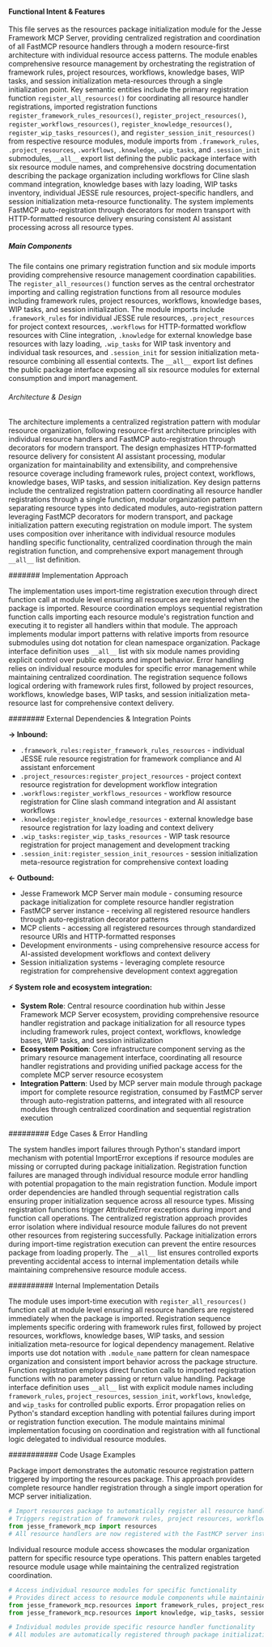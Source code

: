 <!-- CACHE_METADATA_START -->
<!-- Source File: {PROJECT_ROOT}/jesse-framework-mcp/jesse_framework_mcp/resources/__init__.py -->
<!-- Cached On: 2025-07-05T14:37:15.683160 -->
<!-- Source Modified: 2025-06-28T10:14:48.576681 -->
<!-- Cache Version: 1.0 -->
<!-- CACHE_METADATA_END -->

#### Functional Intent & Features

This file serves as the resources package initialization module for the Jesse Framework MCP Server, providing centralized registration and coordination of all FastMCP resource handlers through a modern resource-first architecture with individual resource access patterns. The module enables comprehensive resource management by orchestrating the registration of framework rules, project resources, workflows, knowledge bases, WIP tasks, and session initialization meta-resources through a single initialization point. Key semantic entities include the primary registration function `register_all_resources()` for coordinating all resource handler registrations, imported registration functions `register_framework_rules_resources()`, `register_project_resources()`, `register_workflows_resources()`, `register_knowledge_resources()`, `register_wip_tasks_resources()`, and `register_session_init_resources()` from respective resource modules, module imports from `.framework_rules`, `.project_resources`, `.workflows`, `.knowledge`, `.wip_tasks`, and `.session_init` submodules, `__all__` export list defining the public package interface with six resource module names, and comprehensive docstring documentation describing the package organization including workflows for Cline slash command integration, knowledge bases with lazy loading, WIP tasks inventory, individual JESSE rule resources, project-specific handlers, and session initialization meta-resource functionality. The system implements FastMCP auto-registration through decorators for modern transport with HTTP-formatted resource delivery ensuring consistent AI assistant processing across all resource types.

##### Main Components

The file contains one primary registration function and six module imports providing comprehensive resource management coordination capabilities. The `register_all_resources()` function serves as the central orchestrator importing and calling registration functions from all resource modules including framework rules, project resources, workflows, knowledge bases, WIP tasks, and session initialization. The module imports include `.framework_rules` for individual JESSE rule resources, `.project_resources` for project context resources, `.workflows` for HTTP-formatted workflow resources with Cline integration, `.knowledge` for external knowledge base resources with lazy loading, `.wip_tasks` for WIP task inventory and individual task resources, and `.session_init` for session initialization meta-resource combining all essential contexts. The `__all__` export list defines the public package interface exposing all six resource modules for external consumption and import management.

###### Architecture & Design

The architecture implements a centralized registration pattern with modular resource organization, following resource-first architecture principles with individual resource handlers and FastMCP auto-registration through decorators for modern transport. The design emphasizes HTTP-formatted resource delivery for consistent AI assistant processing, modular organization for maintainability and extensibility, and comprehensive resource coverage including framework rules, project context, workflows, knowledge bases, WIP tasks, and session initialization. Key design patterns include the centralized registration pattern coordinating all resource handler registrations through a single function, modular organization pattern separating resource types into dedicated modules, auto-registration pattern leveraging FastMCP decorators for modern transport, and package initialization pattern executing registration on module import. The system uses composition over inheritance with individual resource modules handling specific functionality, centralized coordination through the main registration function, and comprehensive export management through `__all__` list definition.

####### Implementation Approach

The implementation uses import-time registration execution through direct function call at module level ensuring all resources are registered when the package is imported. Resource coordination employs sequential registration function calls importing each resource module's registration function and executing it to register all handlers within that module. The approach implements modular import patterns with relative imports from resource submodules using dot notation for clean namespace organization. Package interface definition uses `__all__` list with six module names providing explicit control over public exports and import behavior. Error handling relies on individual resource modules for specific error management while maintaining centralized coordination. The registration sequence follows logical ordering with framework rules first, followed by project resources, workflows, knowledge bases, WIP tasks, and session initialization meta-resource last for comprehensive context delivery.

######## External Dependencies & Integration Points

**→ Inbound:**
- `.framework_rules:register_framework_rules_resources` - individual JESSE rule resource registration for framework compliance and AI assistant enforcement
- `.project_resources:register_project_resources` - project context resource registration for development workflow integration
- `.workflows:register_workflows_resources` - workflow resource registration for Cline slash command integration and AI assistant workflows
- `.knowledge:register_knowledge_resources` - external knowledge base resource registration for lazy loading and context delivery
- `.wip_tasks:register_wip_tasks_resources` - WIP task resource registration for project management and development tracking
- `.session_init:register_session_init_resources` - session initialization meta-resource registration for comprehensive context loading

**← Outbound:**
- Jesse Framework MCP Server main module - consuming resource package initialization for complete resource handler registration
- FastMCP server instance - receiving all registered resource handlers through auto-registration decorator patterns
- MCP clients - accessing all registered resources through standardized resource URIs and HTTP-formatted responses
- Development environments - using comprehensive resource access for AI-assisted development workflows and context delivery
- Session initialization systems - leveraging complete resource registration for comprehensive development context aggregation

**⚡ System role and ecosystem integration:**
- **System Role**: Central resource coordination hub within Jesse Framework MCP Server ecosystem, providing comprehensive resource handler registration and package initialization for all resource types including framework rules, project context, workflows, knowledge bases, WIP tasks, and session initialization
- **Ecosystem Position**: Core infrastructure component serving as the primary resource management interface, coordinating all resource handler registrations and providing unified package access for the complete MCP server resource ecosystem
- **Integration Pattern**: Used by MCP server main module through package import for complete resource registration, consumed by FastMCP server through auto-registration patterns, and integrated with all resource modules through centralized coordination and sequential registration execution

######### Edge Cases & Error Handling

The system handles import failures through Python's standard import mechanism with potential ImportError exceptions if resource modules are missing or corrupted during package initialization. Registration function failures are managed through individual resource module error handling with potential propagation to the main registration function. Module import order dependencies are handled through sequential registration calls ensuring proper initialization sequence across all resource types. Missing registration functions trigger AttributeError exceptions during import and function call operations. The centralized registration approach provides error isolation where individual resource module failures do not prevent other resources from registering successfully. Package initialization errors during import-time registration execution can prevent the entire resources package from loading properly. The `__all__` list ensures controlled exports preventing accidental access to internal implementation details while maintaining comprehensive resource module access.

########## Internal Implementation Details

The module uses import-time execution with `register_all_resources()` function call at module level ensuring all resource handlers are registered immediately when the package is imported. Registration sequence implements specific ordering with framework rules first, followed by project resources, workflows, knowledge bases, WIP tasks, and session initialization meta-resource for logical dependency management. Relative imports use dot notation with `.module_name` pattern for clean namespace organization and consistent import behavior across the package structure. Function registration employs direct function calls to imported registration functions with no parameter passing or return value handling. Package interface definition uses `__all__` list with explicit module names including `framework_rules`, `project_resources`, `session_init`, `workflows`, `knowledge`, and `wip_tasks` for controlled public exports. Error propagation relies on Python's standard exception handling with potential failures during import or registration function execution. The module maintains minimal implementation focusing on coordination and registration with all functional logic delegated to individual resource modules.

########### Code Usage Examples

Package import demonstrates the automatic resource registration pattern triggered by importing the resources package. This approach provides complete resource handler registration through a single import operation for MCP server initialization.

```python
# Import resources package to automatically register all resource handlers
# Triggers registration of framework rules, project resources, workflows, knowledge bases, WIP tasks, and session initialization
from jesse_framework_mcp import resources
# All resource handlers are now registered with the FastMCP server instance
```

Individual resource module access showcases the modular organization pattern for specific resource type operations. This pattern enables targeted resource module usage while maintaining the centralized registration coordination.

```python
# Access individual resource modules for specific functionality
# Provides direct access to resource module components while maintaining registration coordination
from jesse_framework_mcp.resources import framework_rules, project_resources, workflows
from jesse_framework_mcp.resources import knowledge, wip_tasks, session_init

# Individual modules provide specific resource handler functionality
# All modules are automatically registered through package initialization
```
